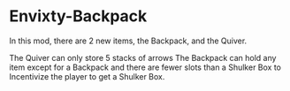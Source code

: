 # Envixty-Backpack

In this mod, there are 2 new items, the Backpack, and the Quiver.

The Quiver can only store 5 stacks of arrows
The Backpack can hold any item except for a Backpack and there are fewer slots than a Shulker Box to Incentivize the player to get a Shulker Box.
